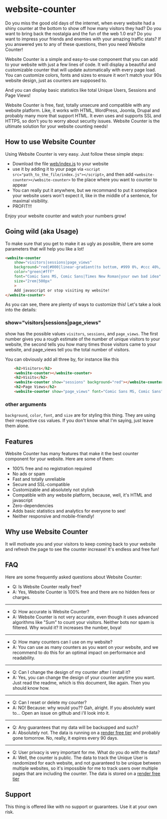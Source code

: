 # website-counter

Do you miss the good old days of the internet, when every website had a shiny counter at the bottom to show off how many visitors they had? Do you want to bring back the nostalgia and the fun of the web 1.0 era? Do you want to impress your friends and enemies with your amazing traffic stats? If you answered yes to any of these questions, then you need Website Counter!

Website Counter is a simple and easy-to-use component that you can add to your website with just a few lines of code. It will display a beautiful and customizable counter that will update automatically with every page load. You can customize colors, fonts and sizes to ensure it won't match your 90s website design, just as counters are supposed to. 

And you can display basic statistics like total Unique Users, Sessions and Page Views!

Website Counter is free, fast, totally unsecure and compatible with any website platform. Like, it works with HTML, WordPress, Joomla, Drupal and probably many more that support HTML. It even uses and supports SSL and HTTPS, so don’t you to worry about security issues. Website Counter is the ultimate solution for your website counting needs!

## How to use Website Counter

Using Website Counter is very easy. Just follow these simple steps:

* Download the file [web/index.js](web/index.js) to your website
* use it by adding it to your page via `<script src="path_to_the_file/index.js"></script>`, and then add `<website-counter></website-counter>` to the place where you want to counter to appear
* You can really put it anywhere, but we recommand to put it someplace your website users won't expect it, like in the middle of a sentence, for maximal visibility.
* PROFIT!!!

Enjoy your website counter and watch your numbers grow!

## Going wild (aka Usage)

To make sure that you get to make it as ugly as possible, there are some parameters that will help you like a lot!

```html
<website-counter 
    show="visitors|sessions|page_views" 
    background="red|#000|linear-gradient(to bottom, #999 0%, #ccc 40%, #999 100%)"
    color="green|#fff"
    font="Comic Sans MS, Comic Sans|Times New Roman|your own bad idea"
    size="2rem|500px"
    >
    Add javascript or stop visiting my website!
</website-counter>
```

As you can see, there are plenty of ways to customize this! Let's take a look into the details:

### show="visitors|sessions|page_views"

show has the possible values `visitors`, `sessions`, and `page_views`. The first number gives you a rough estimate of the number of unique visitors to your website, the second tells you how many times those visitors came to your website, and page_views tell you the total number of visitors.

You can obviously add all three by, for instance like this

```html
    <h2>Visitors</h2>
    <website-counter></website-counter>
    <h2>Visits</h2>
    <website-counter show="sessions" background="red"></website-counter>
    <h2>Page Views</h2>
    <website-counter show="page_views" font="Comic Sans MS, Comic Sans"></website-counter>
```

### other arguments

`background`, `color`, `font`, and `size` are for styling this thing. They are using their respective css values. If you don't know what I'm saying, just leave them alone.

## Features

Website Counter has many features that make it the best counter component for your website. Here are some of them:

* 100% free and no registration required
* No ads or spam
* Fast and totally unreliable
* Secure and SSL-compatible
* Customizable and absolutely not stylish
* Compatible with any website platform, because, well, it's HTML and javascript
* Zero-dependencies
* Adds basic statistics and analytics for everyone to see!
* Neither responsive and mobile-friendly!


## Why use Website Counter

It will motivate you and your visitors to keep coming back to your website and refresh the page to see the counter increase! It's endless and free fun! 

## FAQ

Here are some frequently asked questions about Website Counter:

* Q: Is Website Counter really free?
* A: Yes, Website Counter is 100% free and there are no hidden fees or charges.
---
* Q: How accurate is Website Counter?
* A: Website Counter is not very accurate, even though it uses advanced algorithms like "Sum" to count your visitors. Neither bots nor spam is filtered. Why would it? It increases the number, boya!
---
* Q: How many counters can I use on my website?
* A: You can use as many counters as you want on your website, and we recommend to do this for an optimal impact on performance and readability.
---
* Q: Can I change the design of my counter after I install it?
* A: Yes, you can change the design of your counter anytime you want. Just read the readme, which is this document, like again. Then you should know how.
---
* Q: Can I reset or delete my counter?
* A: NO! Because: why would you?? Gah, alright. If you absolutely want to... Open an issue on github and i'll look into it.
---
* Q: Any guarantees that my data will be backupped and such?
* A: Absolutely not. The data is running on a [render free tier](https://render.com) and probably gone tomorrow. No, really, it expires every 90 days.
---
* Q: User privacy is very important for me. What do you do with the data?
* A: Well, the counter is public. The data to track the Unique User is randomized for each website, and not guaranteed to be unique between multiple websites, so it's impossible for me to track users over multiple pages that are including the counter. The data is stored on a [render free tier](https://render.com)


## Support

This thing is offered like with no support or guarantees. Use it at your own risk.